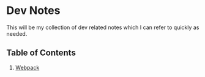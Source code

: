 # Dev Notes

This will be my collection of dev related notes which I can refer to quickly as needed.

## Table of Contents

1. [Webpack](https://github.com/farhanjiwani/dev-notes/blob/master/tools/Webpack.md)
